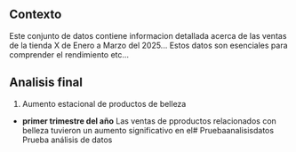## Contexto

Este conjunto de datos contiene informacion detallada acerca de las ventas de la tienda X de Enero a Marzo del 2025... Estos datos son esenciales para comprender el rendimiento etc...

## Analisis final

1. Aumento estacional de productos de belleza

- **primer trimestre del año** Las ventas de pproductos relacionados con belleza tuvieron un aumento significativo en el# Pruebaanalisisdatos
Prueba análisis de datos
